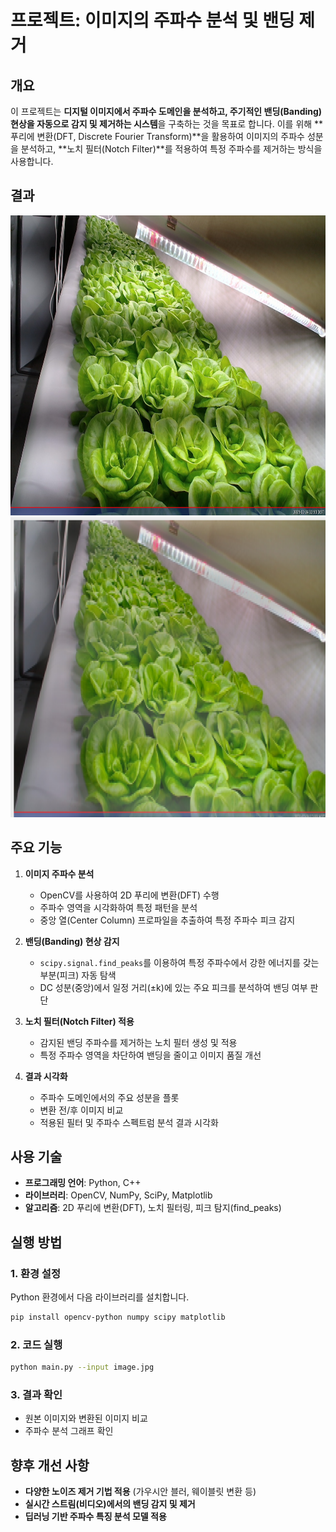 # 프로젝트: 이미지의 주파수 분석 및 밴딩 제거

## 개요

이 프로젝트는 **디지털 이미지에서 주파수 도메인을 분석하고, 주기적인 밴딩(Banding) 현상을 자동으로 감지 및 제거하는 시스템**을 구축하는 것을 목표로 합니다. 이를 위해 \*\*푸리에 변환(DFT, Discrete Fourier Transform)\*\*을 활용하여 이미지의 주파수 성분을 분석하고, \*\*노치 필터(Notch Filter)\*\*를 적용하여 특정 주파수를 제거하는 방식을 사용합니다.

## 결과
<img src="https://github.com/orothy579/midbar_prj2/blob/main/image1.jpg" width="640" height="480">
<img src="https://github.com/orothy579/midbar_prj2/blob/main/image2.png" width="640" height="480">

## 주요 기능

1. **이미지 주파수 분석**

   - OpenCV를 사용하여 2D 푸리에 변환(DFT) 수행
   - 주파수 영역을 시각화하여 특정 패턴을 분석
   - 중앙 열(Center Column) 프로파일을 추출하여 특정 주파수 피크 감지

2. **밴딩(Banding) 현상 감지**

   - `scipy.signal.find_peaks`를 이용하여 특정 주파수에서 강한 에너지를 갖는 부분(피크) 자동 탐색
   - DC 성분(중앙)에서 일정 거리(±k)에 있는 주요 피크를 분석하여 밴딩 여부 판단

3. **노치 필터(Notch Filter) 적용**

   - 감지된 밴딩 주파수를 제거하는 노치 필터 생성 및 적용
   - 특정 주파수 영역을 차단하여 밴딩을 줄이고 이미지 품질 개선

4. **결과 시각화**

   - 주파수 도메인에서의 주요 성분을 플롯
   - 변환 전/후 이미지 비교
   - 적용된 필터 및 주파수 스펙트럼 분석 결과 시각화

## 사용 기술

- **프로그래밍 언어**: Python, C++
- **라이브러리**: OpenCV, NumPy, SciPy, Matplotlib
- **알고리즘**: 2D 푸리에 변환(DFT), 노치 필터링, 피크 탐지(find\_peaks)

## 실행 방법

### 1. 환경 설정

Python 환경에서 다음 라이브러리를 설치합니다.

```sh
pip install opencv-python numpy scipy matplotlib
```

### 2. 코드 실행

```sh
python main.py --input image.jpg
```

### 3. 결과 확인

- 원본 이미지와 변환된 이미지 비교
- 주파수 분석 그래프 확인

## 향후 개선 사항

- **다양한 노이즈 제거 기법 적용** (가우시안 블러, 웨이블릿 변환 등)
- **실시간 스트림(비디오)에서의 밴딩 감지 및 제거**
- **딥러닝 기반 주파수 특징 분석 모델 적용**
